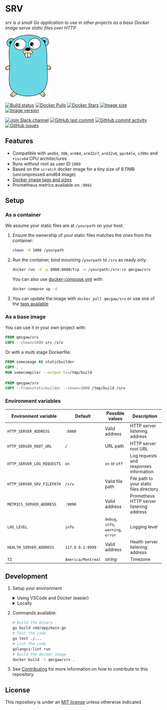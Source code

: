 # SRV

*srv is a small Go application to use in other projects as a base Docker image  serve static files over HTTP*

<img height="200" src="https://raw.githubusercontent.com/qdm12/srv/main/title.svg?sanitize=true">

[![Build status](https://github.com/qdm12/srv/workflows/CI/badge.svg)](https://github.com/qdm12/srv/actions?query=workflow%3ACI)
[![Docker Pulls](https://img.shields.io/docker/pulls/qmcgaw/srv.svg)](https://hub.docker.com/r/qmcgaw/srv)
[![Docker Stars](https://img.shields.io/docker/stars/qmcgaw/srv.svg)](https://hub.docker.com/r/qmcgaw/srv)
[![Image size](https://images.microbadger.com/badges/image/qmcgaw/srv.svg)](https://microbadger.com/images/qmcgaw/srv)
[![Image version](https://images.microbadger.com/badges/version/qmcgaw/srv.svg)](https://microbadger.com/images/qmcgaw/srv)

[![Join Slack channel](https://img.shields.io/badge/slack-@qdm12-yellow.svg?logo=slack)](https://join.slack.com/t/qdm12/shared_invite/enQtOTE0NjcxNTM1ODc5LTYyZmVlOTM3MGI4ZWU0YmJkMjUxNmQ4ODQ2OTAwYzMxMTlhY2Q1MWQyOWUyNjc2ODliNjFjMDUxNWNmNzk5MDk)
[![GitHub last commit](https://img.shields.io/github/last-commit/qdm12/srv.svg)](https://github.com/qdm12/srv/commits/main)
[![GitHub commit activity](https://img.shields.io/github/commit-activity/y/qdm12/srv.svg)](https://github.com/qdm12/srv/graphs/contributors)
[![GitHub issues](https://img.shields.io/github/issues/qdm12/srv.svg)](https://github.com/qdm12/srv/issues)

## Features

- Compatible with `amd64`, `386`, `arm64`, `arm32v7`, `arm32v6`, `ppc64le`, `s390x` and `riscv64` CPU architectures
- Runs without root as user ID `1000`
- Based on the `scratch` docker image for a tiny size of 9.11MB (uncompressed amd64 image)
- [Docker image tags and sizes](https://hub.docker.com/r/qmcgaw/srv/tags)
- Prometheus metrics available on `:9091`

## Setup

### As a container

We assume your static files are at `/yourpath` on your host.

1. Ensure the ownership of your static files matches the ones from the container:

    ```sh
    chown -R 1000 /yourpath
    ```

1. Run the container, bind mounting `/yourpath` to `/srv` as ready only:

    ```sh
    docker run -d -p 8000:8000/tcp -v /yourpath:/srv:ro qmcgaw/srv
    ```

    You can also use [docker-compose.yml](https://github.com/qdm12/srv/blob/main/docker-compose.yml) with:

    ```sh
    docker-compose up -d
    ```

1. You can update the image with `docker pull qmcgaw/srv` or use one of the [tags available](https://hub.docker.com/r/qmcgaw/srv/tags)

### As a base image

You can use it in your own project with:

```Dockerfile
FROM qmcgaw/srv
COPY --chown=1000 srv /srv
```

Or with a multi stage Dockerfile:

```Dockerfile
FROM someimage AS staticbuilder
COPY . .
RUN somecompiler --output-to=/tmp/build

FROM qmcgaw/srv
COPY --from=staticbuilder --chown=1000 /tmp/build /srv
```

### Environment variables

| Environment variable | Default | Possible values | Description |
| --- | --- | --- | --- |
| `HTTP_SERVER_ADDRESS` | `:8000` | Valid address | HTTP server listening address |
| `HTTP_SERVER_ROOT_URL` | `/` | URL path | HTTP server root URL |
| `HTTP_SERVER_LOG_REQUESTS` | `on` | `on` or `off` | Log requests and responses information |
| `HTTP_SERVER_SRV_FILEPATH` | `/srv` | Valid file path | File path to your static files directory |
| `METRICS_SERVER_ADDRESS` | `:9090` | Valid address | Prometheus HTTP server listening address |
| `LOG_LEVEL` | `info` | `debug`, `info`, `warning`, `error` | Logging level |
| `HEALTH_SERVER_ADDRESS` | `127.0.0.1:9999` | Valid address | Health server listening address |
| `TZ` | `America/Montreal` | *string* | Timezone |

## Development

1. Setup your environment

    <details><summary>Using VSCode and Docker (easier)</summary><p>

    1. Install [Docker](https://docs.docker.com/install/)
       - On Windows, share a drive with Docker Desktop and have the project on that partition
       - On OSX, share your project directory with Docker Desktop
    1. With [Visual Studio Code](https://code.visualstudio.com/download), install the [remote containers extension](https://marketplace.visualstudio.com/items?itemName=ms-vscode-remote.remote-containers)
    1. In Visual Studio Code, press on `F1` and select `Remote-Containers: Open Folder in Container...`
    1. Your dev environment is ready to go!... and it's running in a container :+1: So you can discard it and update it easily!

    </p></details>

    <details><summary>Locally</summary><p>

    1. Install [Go](https://golang.org/dl/), [Docker](https://www.docker.com/products/docker-desktop) and [Git](https://git-scm.com/downloads)
    1. Install Go dependencies with

        ```sh
        go mod download
        ```

    1. Install [golangci-lint](https://github.com/golangci/golangci-lint#install)
    1. You might want to use an editor such as [Visual Studio Code](https://code.visualstudio.com/download) with the [Go extension](https://code.visualstudio.com/docs/languages/go). Working settings are already in [.vscode/settings.json](https://github.com/qdm12/srv/main/.vscode/settings.json).

    </p></details>

1. Commands available:

    ```sh
    # Build the binary
    go build cmd/app/main.go
    # Test the code
    go test ./...
    # Lint the code
    golangci-lint run
    # Build the Docker image
    docker build -t qmcgaw/srv .
    ```

1. See [Contributing](https://github.com/qdm12/srv/main/.github/CONTRIBUTING.md) for more information on how to contribute to this repository.

## License

This repository is under an [MIT license](https://github.com/qdm12/srv/main/license) unless otherwise indicated
